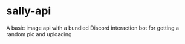 # sally-api
A basic image api with a bundled Discord interaction bot for getting a random pic and uploading
